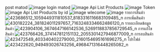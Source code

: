 post matod
![image](https://github.com/suthidaintafern2004/flutter_node_store_serverapi/assets/114903800/0a7ee799-5319-4a75-a68b-7af413594ddd)
login matod
![image](https://github.com/suthidaintafern2004/flutter_node_store_serverapi/assets/114903800/4cbb2975-3497-4c5b-af95-a3428ea66759)
Api List Products
![image](https://github.com/suthidaintafern2004/flutter_node_store_serverapi/assets/114903800/82d46a7a-ccda-4f62-9997-46aa7bb25065)
Token
![image](https://github.com/suthidaintafern2004/flutter_node_store_serverapi/assets/114903800/c5363160-b238-4c00-acd4-7d1a0d82bad0)
Api List Products by id
![image](https://github.com/suthidaintafern2004/flutter_node_store_serverapi/assets/114903800/f8b0ed6e-7e2f-4d29-a15f-12247abb9756)
wlecome
![image](https://github.com/suthidaintafern2004/flutter_node_store_serverapi/assets/114903800/653c0bd9-1c7d-4874-8227-f85c5f6311de)
รายการสิ้นค้า
![423686512_1059449311810537_8183316116683109485_n](https://github.com/Max28944/Flutter_Node_Store/assets/115059192/6c6ddaff-27f6-4989-913d-c4d61c10bba3)
การเพิ่มสินค้า
![430182224_381824011297657_7163248334662486120_n](https://github.com/Max28944/Flutter_Node_Store/assets/115059192/55639716-1074-4ca3-b06c-4a7a16ab9efb)
รายละเอียดข้อมูลสินค้า
![423904106_3674647166142536_5269118837856729545_n](https://github.com/Max28944/Flutter_Node_Store/assets/115059192/ddc03f75-ef7b-4fb1-835e-1b9a05b78cd3)
การแก้ไขสินค้า
![423766426_374147812151132_2055301427946877009_n](https://github.com/Max28944/Flutter_Node_Store/assets/115059192/0e875f8e-8eb4-404f-a41d-a62aac0da153)
การลบสินค้า
![423472549_403340402279000_2160154695161696275_n](https://github.com/Max28944/Flutter_Node_Store/assets/115059192/706ede5d-0ba5-4e8b-b6dc-05a8562b6cec)
โปรไฟล์
![423422620_949493026743256_4968471316448265082_n](https://github.com/Max28944/Flutter_Node_Store/assets/115059192/157cdffc-e601-483b-bcd6-6fa070ed1c1d)





